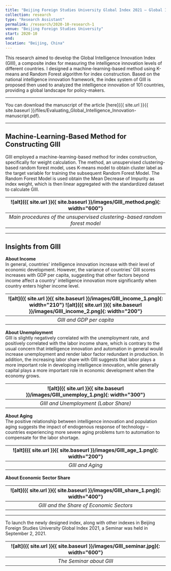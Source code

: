 ```yaml
---
title: "Beijing Foreign Studies University Global Index 2021 – Global Intelligence Innovation Index"
collection: research
type: "Research Assistant"
permalink: /research/2020-10-research-1
venue: "Beijing Foreign Studies University"
start: 2020-10
end: 
location: "Beijing, China"
---
```


 This research aimed to develop the Global Intelligence Innovation Index (GIII), a composite index for measuring the intelligence innovation levels of different countries. I designed a machine-learning-based method using K-means and Random Forest algorithm for index construction. Based on the national intelligence innovation framework, the index system of GIII is proposed then used to analyzed the intelligence innovation of 101 countries, providing a global landscape for policy-makers.

---
 You can download the manuscript of the article [here]({{ site.url }}{{ site.baseurl }}/files/Evaluating_Global_Intelligence_Innovation-manuscript.pdf).

---
## Machine-Learning-Based Method for Constructing GIII  
 GIII employed a machine-learning-based method for index construction, specifically for weight calculation. The method, an unsupervised clustering-based random forest model, uses K-means model to obtain cluster label as the target variable for training the subsequent Random Forest Model. The Random Forest Model is used obtain the Mean Decrease of Impurity as index weight, which is then linear aggregated with the standardized dataset to calculate GIII. 

| ![alt]({{ site.url }}{{ site.baseurl }}/images/GIII_method.png){: width="600"} | 
|:--:| 
| *Main procedures of the unsupervised clustering-based random forest model* |

---
## Insights from GIII  
 
 **About Income**  
 In general, countries' intelligence innovation increase with their level of economic development. However, the variance of countries' GIII scores increases with GDP per capita, suggesting that other factors beyond income affect a country' intelligence innovation more significantly when country enters higher income level.

| ![alt]({{ site.url }}{{ site.baseurl }}/images/GIII_income_1.png){: width="210"} ![alt]({{ site.url }}{{ site.baseurl }}/images/GIII_income_2.png){: width="200"} | 
|:--:| 
| *GIII and GDP per capita* |

 **About Unemployment**  
 GIII is slightly negatively correlated with the unemployment rate, and positively correlated with the labor income share, which is contrary to the usual concern that intelligence innovation and automation in general would increase unemployment and render labor factor redundant in production. In addition, the increasing labor share with GIII suggests that labor plays a more important role in developing intelligence innovation, while generally capital plays a more important role in economic development when the economy grows.

| ![alt]({{ site.url }}{{ site.baseurl }}/images/GIII_unemploy_1.png){: width="300"} | 
|:--:| 
| *GIII and Unemployment (Labor Share)* |

 **About Aging**  
 The positive relationship between intelligence innovation and population aging suggests the impact of endogenous response of technology – countries experiencing more severe aging problems turn to automation to compensate for the labor shortage. 

| ![alt]({{ site.url }}{{ site.baseurl }}/images/GIII_age_1.png){: width="200"} | 
|:--:| 
| *GIII and Aging* |

 **About Economic Sector Share**  

| ![alt]({{ site.url }}{{ site.baseurl }}/images/GIII_share_1.png){: width="400"} | 
|:--:| 
| *GIII and the Share of Economic Sectors* |

---
 To launch the newly designed index, along with other indexes in Beijing Foreign Studies University Global Index 2021, a Seminar was held in September 2, 2021.

| ![alt]({{ site.url }}{{ site.baseurl }}/images/GIII_seminar.jpg){: width="600"} | 
|:--:| 
| *The Seminar about GIII* |
